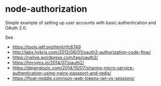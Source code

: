 # node-authorization

Simple example of setting up user accounts with basic authentication and OAuth 2.0.

See
- https://tools.ietf.org/html/rfc6749
- http://labs.hybris.com/2012/06/01/oauth2-authorization-code-flow/
- https://rwlive.wordpress.com/tag/oauth2/
- https://hnryjms.io/2014/07/oauth2/
- https://dejanglozic.com/2014/10/07/sharing-micro-service-authentication-using-nginx-passport-and-redis/
- https://float-middle.com/json-web-tokens-jwt-vs-sessions/
